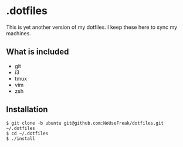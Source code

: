 # .dotfiles

This is yet another version of my dotfiles. I keep these here to sync my machines. 

## What is included

 - git
 - i3
 - tmux
 - vim
 - zsh

## Installation

 ```
$ git clone -b ubuntu git@github.com:NoUseFreak/dotfiles.git ~/.dotfiles
$ cd ~/.dotfiles
$ ./install
 ```

